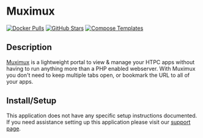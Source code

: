 # Muximux

[![Docker Pulls](https://img.shields.io/docker/pulls/linuxserver/muximux?style=flat-square&color=607D8B&label=docker%20pulls&logo=docker)](https://hub.docker.com/r/linuxserver/muximux)
[![GitHub Stars](https://img.shields.io/github/stars/linuxserver/docker-muximux?style=flat-square&color=607D8B&label=github%20stars&logo=github)](https://github.com/linuxserver/docker-muximux)
[![Compose Templates](https://img.shields.io/static/v1?style=flat-square&color=607D8B&label=compose&message=templates)](https://github.com/GhostWriters/DockSTARTer/tree/master/compose/.apps/muximux)

## Description

[Muximux](https://github.com/mescon/Muximux) is a lightweight portal to view & manage your HTPC apps without having to run anything more than a PHP enabled webserver. With Muximux you don't need to keep multiple tabs open, or bookmark the URL to all of your apps.

## Install/Setup

This application does not have any specific setup instructions documented. If you need assistance setting up this application please visit our [support page](https://dockstarter.com/basics/support/).

